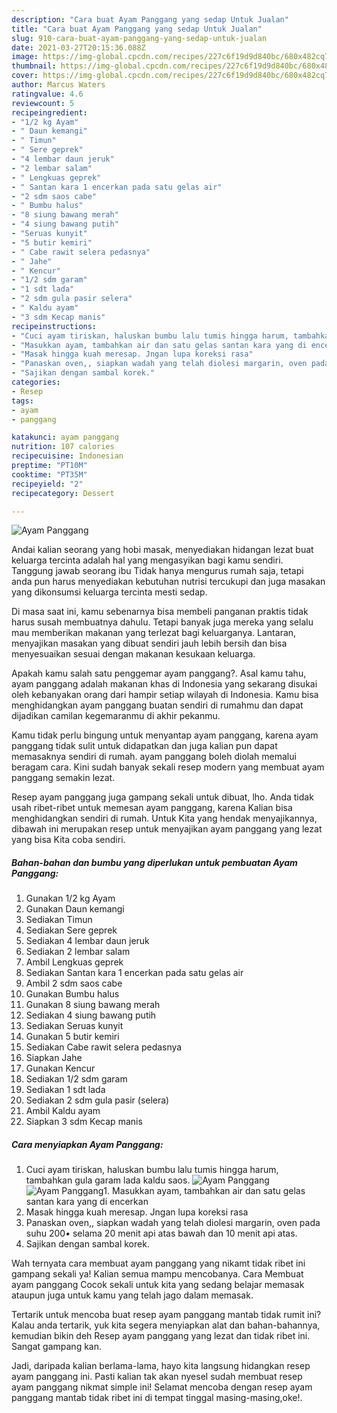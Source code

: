 ```yaml
---
description: "Cara buat Ayam Panggang yang sedap Untuk Jualan"
title: "Cara buat Ayam Panggang yang sedap Untuk Jualan"
slug: 910-cara-buat-ayam-panggang-yang-sedap-untuk-jualan
date: 2021-03-27T20:15:36.088Z
image: https://img-global.cpcdn.com/recipes/227c6f19d9d840bc/680x482cq70/ayam-panggang-foto-resep-utama.jpg
thumbnail: https://img-global.cpcdn.com/recipes/227c6f19d9d840bc/680x482cq70/ayam-panggang-foto-resep-utama.jpg
cover: https://img-global.cpcdn.com/recipes/227c6f19d9d840bc/680x482cq70/ayam-panggang-foto-resep-utama.jpg
author: Marcus Waters
ratingvalue: 4.6
reviewcount: 5
recipeingredient:
- "1/2 kg Ayam"
- " Daun kemangi"
- " Timun"
- " Sere geprek"
- "4 lembar daun jeruk"
- "2 lembar salam"
- " Lengkuas geprek"
- " Santan kara 1 encerkan pada satu gelas air"
- "2 sdm saos cabe"
- " Bumbu halus"
- "8 siung bawang merah"
- "4 siung bawang putih"
- "Seruas kunyit"
- "5 butir kemiri"
- " Cabe rawit selera pedasnya"
- " Jahe"
- " Kencur"
- "1/2 sdm garam"
- "1 sdt lada"
- "2 sdm gula pasir selera"
- " Kaldu ayam"
- "3 sdm Kecap manis"
recipeinstructions:
- "Cuci ayam tiriskan, haluskan bumbu lalu tumis hingga harum, tambahkan gula garam lada kaldu saos."
- "Masukkan ayam, tambahkan air dan satu gelas santan kara yang di encerkan"
- "Masak hingga kuah meresap. Jngan lupa koreksi rasa"
- "Panaskan oven,, siapkan wadah yang telah diolesi margarin, oven pada suhu 200• selama 20 menit api atas bawah dan 10 menit api atas."
- "Sajikan dengan sambal korek."
categories:
- Resep
tags:
- ayam
- panggang

katakunci: ayam panggang 
nutrition: 107 calories
recipecuisine: Indonesian
preptime: "PT10M"
cooktime: "PT35M"
recipeyield: "2"
recipecategory: Dessert

---
```



![Ayam Panggang](https://img-global.cpcdn.com/recipes/227c6f19d9d840bc/680x482cq70/ayam-panggang-foto-resep-utama.jpg)

Andai kalian seorang yang hobi masak, menyediakan hidangan lezat buat keluarga tercinta adalah hal yang mengasyikan bagi kamu sendiri. Tanggung jawab seorang ibu Tidak hanya mengurus rumah saja, tetapi anda pun harus menyediakan kebutuhan nutrisi tercukupi dan juga masakan yang dikonsumsi keluarga tercinta mesti sedap.

Di masa  saat ini, kamu sebenarnya bisa membeli panganan praktis tidak harus susah membuatnya dahulu. Tetapi banyak juga mereka yang selalu mau memberikan makanan yang terlezat bagi keluarganya. Lantaran, menyajikan masakan yang dibuat sendiri jauh lebih bersih dan bisa menyesuaikan sesuai dengan makanan kesukaan keluarga. 



Apakah kamu salah satu penggemar ayam panggang?. Asal kamu tahu, ayam panggang adalah makanan khas di Indonesia yang sekarang disukai oleh kebanyakan orang dari hampir setiap wilayah di Indonesia. Kamu bisa menghidangkan ayam panggang buatan sendiri di rumahmu dan dapat dijadikan camilan kegemaranmu di akhir pekanmu.

Kamu tidak perlu bingung untuk menyantap ayam panggang, karena ayam panggang tidak sulit untuk didapatkan dan juga kalian pun dapat memasaknya sendiri di rumah. ayam panggang boleh diolah memalui beragam cara. Kini sudah banyak sekali resep modern yang membuat ayam panggang semakin lezat.

Resep ayam panggang juga gampang sekali untuk dibuat, lho. Anda tidak usah ribet-ribet untuk memesan ayam panggang, karena Kalian bisa menghidangkan sendiri di rumah. Untuk Kita yang hendak menyajikannya, dibawah ini merupakan resep untuk menyajikan ayam panggang yang lezat yang bisa Kita coba sendiri.

<!--inarticleads1-->

##### Bahan-bahan dan bumbu yang diperlukan untuk pembuatan Ayam Panggang:

1. Gunakan 1/2 kg Ayam
1. Gunakan  Daun kemangi
1. Sediakan  Timun
1. Sediakan  Sere geprek
1. Sediakan 4 lembar daun jeruk
1. Sediakan 2 lembar salam
1. Ambil  Lengkuas geprek
1. Sediakan  Santan kara 1 encerkan pada satu gelas air
1. Ambil 2 sdm saos cabe
1. Gunakan  Bumbu halus
1. Gunakan 8 siung bawang merah
1. Sediakan 4 siung bawang putih
1. Sediakan Seruas kunyit
1. Gunakan 5 butir kemiri
1. Sediakan  Cabe rawit selera pedasnya
1. Siapkan  Jahe
1. Gunakan  Kencur
1. Sediakan 1/2 sdm garam
1. Sediakan 1 sdt lada
1. Sediakan 2 sdm gula pasir (selera)
1. Ambil  Kaldu ayam
1. Siapkan 3 sdm Kecap manis




<!--inarticleads2-->

##### Cara menyiapkan Ayam Panggang:

1. Cuci ayam tiriskan, haluskan bumbu lalu tumis hingga harum, tambahkan gula garam lada kaldu saos.
<img src="https://img-global.cpcdn.com/steps/66dc87680a68abf0/160x128cq70/ayam-panggang-langkah-memasak-1-foto.jpg" alt="Ayam Panggang"><img src="https://img-global.cpcdn.com/steps/30f76aa4560889b8/160x128cq70/ayam-panggang-langkah-memasak-1-foto.jpg" alt="Ayam Panggang">1. Masukkan ayam, tambahkan air dan satu gelas santan kara yang di encerkan
1. Masak hingga kuah meresap. Jngan lupa koreksi rasa
1. Panaskan oven,, siapkan wadah yang telah diolesi margarin, oven pada suhu 200• selama 20 menit api atas bawah dan 10 menit api atas.
1. Sajikan dengan sambal korek.




Wah ternyata cara membuat ayam panggang yang nikamt tidak ribet ini gampang sekali ya! Kalian semua mampu mencobanya. Cara Membuat ayam panggang Cocok sekali untuk kita yang sedang belajar memasak ataupun juga untuk kamu yang telah jago dalam memasak.

Tertarik untuk mencoba buat resep ayam panggang mantab tidak rumit ini? Kalau anda tertarik, yuk kita segera menyiapkan alat dan bahan-bahannya, kemudian bikin deh Resep ayam panggang yang lezat dan tidak ribet ini. Sangat gampang kan. 

Jadi, daripada kalian berlama-lama, hayo kita langsung hidangkan resep ayam panggang ini. Pasti kalian tak akan nyesel sudah membuat resep ayam panggang nikmat simple ini! Selamat mencoba dengan resep ayam panggang mantab tidak ribet ini di tempat tinggal masing-masing,oke!.

